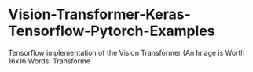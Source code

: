 # Vision-Transformer-Keras-Tensorflow-Pytorch-Examples
Tensorflow implementation of the Vision Transformer (An Image is Worth 16x16 Words: Transforme
